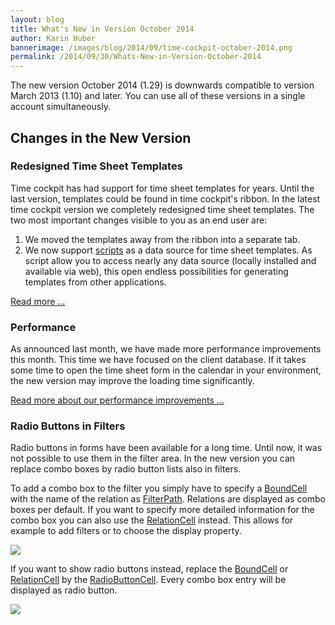 ```yaml
---
layout: blog
title: What's New in Version October 2014
author: Karin Huber
bannerimage: /images/blog/2014/09/time-cockpit-october-2014.png
permalink: /2014/09/30/Whats-New-in-Version-October-2014
---
```


<p xmlns="http://www.w3.org/1999/xhtml">The new version October 2014 (1.29) is downwards compatible to version March 2013 (1.10) and later. You can use all of these versions in a single account simultaneously.</p><h2 xmlns="http://www.w3.org/1999/xhtml">Changes in the New Version</h2><h3 xmlns="http://www.w3.org/1999/xhtml">Redesigned Time Sheet Templates</h3><p xmlns="http://www.w3.org/1999/xhtml">Time cockpit has had support for time sheet templates for years. Until the last version, templates could be found in time cockpit's ribbon. In the latest time cockpit version we completely redesigned time sheet templates. The two most important changes visible to you as an end user are:</p><ol xmlns="http://www.w3.org/1999/xhtml">
  <li>We moved the templates away from the ribbon into a separate tab.</li>
  <li>We now support <a href="http://help.timecockpit.com/?topic=html/c20d94e9-97dc-48a8-9171-fd3bb70dad86.htm" target="_blank">scripts</a> as a data source for time sheet templates. As script allow you to access nearly any data source (locally installed and available via web), this open endless possibilities for generating templates from other applications.</li>
</ol><p xmlns="http://www.w3.org/1999/xhtml">
  <a href="~/blog/2014/09/30/Redesigned-Time-Sheet-Templates">Read more ...</a>
</p><h3 xmlns="http://www.w3.org/1999/xhtml">Performance</h3><p xmlns="http://www.w3.org/1999/xhtml">As announced last month, we have made more performance improvements this month. This time we have focused on the client database. If it takes some time to open the time sheet form in the calendar in your environment, the new version may improve the loading time significantly.</p><p xmlns="http://www.w3.org/1999/xhtml">
  <a href="~/blog/2014/08/28/Enhancements-in-Time-Cockpits-Database-Performance">Read more about our performance improvements ...</a>
</p><h3 xmlns="http://www.w3.org/1999/xhtml">Radio Buttons in Filters</h3><p xmlns="http://www.w3.org/1999/xhtml">Radio buttons in forms have been available for a long time. Until now, it was not possible to use them in the filter area. In the new version you can replace combo boxes by radio button lists also in filters.</p><p xmlns="http://www.w3.org/1999/xhtml">To add a combo box to the filter you simply have to specify a <a href="http://help.timecockpit.com/?topic=html/f8066acc-858f-6f42-927d-41c3d81de7de.htm" target="_blank">BoundCell</a> with the name of the relation as <a href="http://help.timecockpit.com/?topic=html/5162fe29-9ac1-5c12-e5fb-f980e39ccf61.htm" target="_blank">FilterPath</a>. Relations are displayed as combo boxes per default. If you want to specify more detailed information for the combo box you can also use the <a href="http://help.timecockpit.com/?topic=html/0bc0dca0-3146-0767-90a6-7b6eb5d4ee86.htm" target="_blank">RelationCell</a> instead. This allows for example to add filters or to choose the display property.</p><f:function name="Composite.Web.Html.SyntaxHighlighter" xmlns:f="http://www.composite.net/ns/function/1.0">
  <f:param name="SourceCode" value="...&#xA;&lt;BoundCell FilterOperator=&quot;=&quot; FilterPath=&quot;APP_JourneyMeansOfTransport&quot; /&gt;&#xA;..." xmlns:f="http://www.composite.net/ns/function/1.0" />
  <f:param name="CodeType" value="python" xmlns:f="http://www.composite.net/ns/function/1.0" />
</f:function><p xmlns="http://www.w3.org/1999/xhtml">
  <img src="{{site.baseurl}}images/blog/2014/09/combo-box-filter.png" />
</p><p xmlns="http://www.w3.org/1999/xhtml">If you want to show radio buttons instead, replace the <a href="http://help.timecockpit.com/?topic=html/f8066acc-858f-6f42-927d-41c3d81de7de.htm" target="_blank">BoundCell</a> or <a href="http://help.timecockpit.com/?topic=html/0bc0dca0-3146-0767-90a6-7b6eb5d4ee86.htm">RelationCell</a> by the <a href="http://help.timecockpit.com/?topic=html/06e83ccb-719a-bdc2-6c32-260222a1b6cd.htm" target="_blank">RadioButtonCell</a>. Every combo box entry will be displayed as radio button.</p><f:function name="Composite.Web.Html.SyntaxHighlighter" xmlns:f="http://www.composite.net/ns/function/1.0">
  <f:param name="SourceCode" value="...&#xA;&lt;RadioButtonCell FilterOperator=&quot;=&quot; FilterPath=&quot;APP_JourneyMeansOfTransport&quot; /&gt;&#xA;..." xmlns:f="http://www.composite.net/ns/function/1.0" />
  <f:param name="CodeType" value="python" xmlns:f="http://www.composite.net/ns/function/1.0" />
</f:function><p xmlns="http://www.w3.org/1999/xhtml">
  <img src="{{site.baseurl}}images/blog/2014/09/radio-button-filter.png" />
</p>